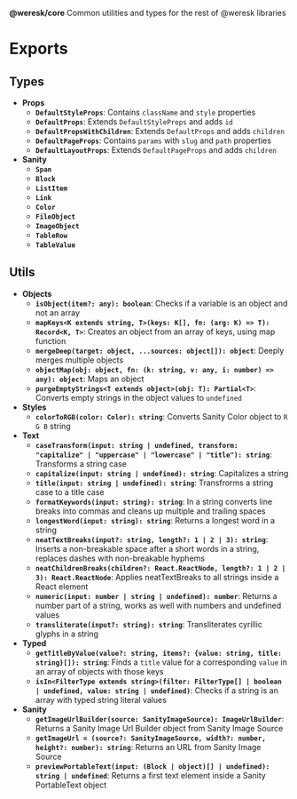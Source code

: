 **@weresk/core**
Common utilities and types for the rest of @weresk libraries

# Exports

## Types

-   **Props**
    -   **`DefaultStyleProps`**: Contains `className` and `style` properties
    -   **`DefaultProps`**: Extends `DefaultStyleProps` and adds `id`
    -   **`DefaultPropsWithChildren`**: Extends `DefaultProps` and adds `children`
    -   **`DefaultPageProps`**: Contains `params` with `slug` and `path` properties
    -   **`DefaultLayoutProps`**: Extends `DefaultPageProps` and adds `children`
-   **Sanity**
    -   **`Span`**
    -   **`Block`**
    -   **`ListItem`**
    -   **`Link`**
    -   **`Color`**
    -   **`FileObject`**
    -   **`ImageObject`**
    -   **`TableRow`**
    -   **`TableValue`**

## Utils

-   **Objects**
    -   **`isObject(item?: any): boolean`**: Checks if a variable is an object and not an array
    -   **`mapKeys<K extends string, T>(keys: K[], fn: (arg: K) => T): Record<K, T>`**: Creates an object from an array of keys, using map function
    -   **`mergeDeep(target: object, ...sources: object[]): object`**: Deeply merges multiple objects
    -   **`objectMap(obj: object, fn: (k: string, v: any, i: number) => any): object`**: Maps an object
    -   **`purgeEmptyStrings<T extends object>(obj: T): Partial<T>`**: Converts empty strings in the object values to `undefined`
-   **Styles**
    -   **`colorToRGB(color: Color): string`**: Converts Sanity Color object to `R G B` string
-   **Text**
    -   **`caseTransform(input: string | undefined, transform: "capitalize" | "uppercase" | "lowercase" | "title"): string`**: Transforms a string case
    -   **`capitalize(input: string | undefined): string`**: Capitalizes a string
    -   **`title(input: string | undefined): string`**: Transfrorms a string case to a title case
    -   **`formatKeywords(input: string): string`**: In a string converts line breaks into commas and cleans up multiple and trailing spaces
    -   **`longestWord(input: string): string`**: Returns a longest word in a string
    -   **`neatTextBreaks(input?: string, length?: 1 | 2 | 3): string`**: Inserts a non-breakable space after a short words in a string, replaces dashes with non-breakable hyphems
    -   **`neatChildrenBreaks(children?: React.ReactNode, length?: 1 | 2 | 3): React.ReactNode`**: Applies neatTextBreaks to all strings inside a React element
    -   **`numeric(input: number | string | undefined): number`**: Returns a number part of a string, works as well with numbers and undefined values
    -   **`transliterate(input?: string): string`**: Transliterates cyrillic glyphs in a string
-   **Typed**
    -   **`getTitleByValue(value?: string, items?: {value: string, title: string}[]): string`**: Finds a `title` value for a corresponding `value` in an array of objects with those keys
    -   **`isIn<FilterType extends string>(filter: FilterType[] | boolean | undefined, value: string | undefined)`**: Checks if a string is an array with typed string literal values
-   **Sanity**
    -   **`getImageUrlBuilder(source: SanityImageSource): ImageUrlBuilder`**: Returns a Sanity Image Url Builder object from Sanity Image Source
    -   **`getImageUrl = (source?: SanityImageSource, width?: number, height?: number): string`**: Returns an URL from Sanity Image Source
    -   **`previewPortableText(input: (Block | object)[] | undefined): string | undefined`**: Returns a first text element inside a Sanity PortableText object
